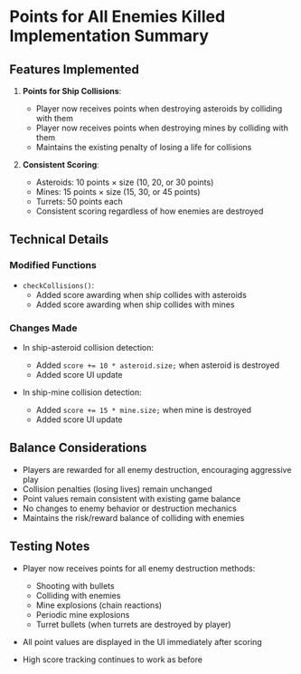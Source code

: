 # Points for All Enemies Killed Implementation Summary

## Features Implemented

1. **Points for Ship Collisions**:
   - Player now receives points when destroying asteroids by colliding with them
   - Player now receives points when destroying mines by colliding with them
   - Maintains the existing penalty of losing a life for collisions

2. **Consistent Scoring**:
   - Asteroids: 10 points × size (10, 20, or 30 points)
   - Mines: 15 points × size (15, 30, or 45 points)
   - Turrets: 50 points each
   - Consistent scoring regardless of how enemies are destroyed

## Technical Details

### Modified Functions
- `checkCollisions()`:
  - Added score awarding when ship collides with asteroids
  - Added score awarding when ship collides with mines

### Changes Made
- In ship-asteroid collision detection:
  - Added `score += 10 * asteroid.size;` when asteroid is destroyed
  - Added score UI update

- In ship-mine collision detection:
  - Added `score += 15 * mine.size;` when mine is destroyed
  - Added score UI update

## Balance Considerations

- Players are rewarded for all enemy destruction, encouraging aggressive play
- Collision penalties (losing lives) remain unchanged
- Point values remain consistent with existing game balance
- No changes to enemy behavior or destruction mechanics
- Maintains the risk/reward balance of colliding with enemies

## Testing Notes

- Player now receives points for all enemy destruction methods:
  - Shooting with bullets
  - Colliding with enemies
  - Mine explosions (chain reactions)
  - Periodic mine explosions
  - Turret bullets (when turrets are destroyed by player)

- All point values are displayed in the UI immediately after scoring
- High score tracking continues to work as before